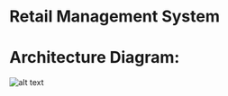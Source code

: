 # Retail Management System

<h1>Architecture Diagram:</h1>

![alt text](https://i.imgur.com/tqJTzjW.png)
